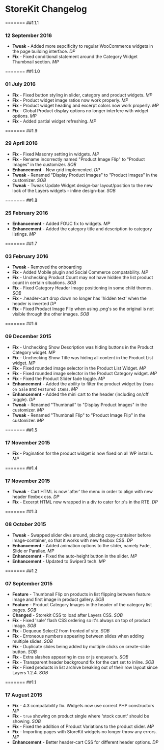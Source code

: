 # StoreKit Changelog

=======
##1.1.1
### 12 September 2016

* **Tweak** - Added more sepcificity to regular WooCommerce widgets in the page building interface. *DP*
* **Fix** - Fixed conditional statement around the Category Widget Thumbnail section. *MP*

=======
##1.1.0
### 01 July 2016

* **Fix** - Fixed button styling in slider, category and product widgets. *MP*
* **Fix** - Product widget image ratios now work properly. *MP*
* **Fix** - Product widget heading and excerpt colors now work properly. *MP*
* **Fix** - Global Product display options no longer interfere with widget options. *MP*
* **Fix** - Added partial widget refreshing. *MP*

=======
##1.9
### 29 April 2016

* **Fix** - Fixed Masonry setting in widgets. *MP*
* **Fix** - Rename incorrectly named "Product Image Flip" to "Product Images" in the customizer. *SOB*
* **Enhancement** - New grid implemented. *DP*
* **Tweak** - Renamed "Display Product Images" to "Product Images" in the customizer. *SOB*
* **Tweak** - Tweak Update Widget design-bar layout/position to the new look of the Layers widgets - inline design-bar. *SOB*

=======
##1.8
### 25 February 2016

* **Enhancement** - Added FOUC fix to widgets. *MP*
* **Enhancement** - Added the category title and description to category listings. *MP*

=======
##1.7
### 03 February 2016

* **Tweak** - Removed the onboarding
* **Fix** - Added Mobile plugin and Social Commerce compatability. *MP*
* **Fix** - Unchecking Product Count may not have hidden the list product count in certain situations. *SOB*
* **Fix** - Fixed Category Header Image positioning in some child themes. *SOB*
* **Fix** - .header-cart drop down no longer has 'hidden text' when the header is inverted *DP*
* **Fix** - Fixed Product Image Flip when using .png's so the original is not visible through the other images. *SOB*

=======
##1.6
### 09 December 2015

* **Fix** - Unchecking Show Description was hiding buttons in the Product Category widget. *MP*
* **Fix** - Unchecking Show Title was hiding all content in the Product List widget. *MP*
* **Fix** - Fixed rounded image selector in the Product List Widget. *MP*
* **Fix** - Fixed rounded image selector in the Product Category widget. *MP*
* **Fix** - Fixed the Product Slider fade toggle. *MP*
* **Enhancement** - Added the ability to filter the product widget by `Items on Sale` and `Featured Items`. *MP*
* **Enhancement** - Added the mini cart to the header (including on/off toggle). *DP*
* **Tweak** - Renamed "Thumbnail" to "Display Product Images" in the customizer. *MP*
* **Tweak** - Renamed "Thumbnail Flip" to "Product Image Flip" in the customizer. *MP*

=======
##1.5
### 17 November 2015

* **Fix** - Pagination for the product widget is now fixed on all WP installs. *MP*

=======
##1.4
### 17 November 2015

* **Tweak** - Cart HTML is now 'after' the menu in order to align with new header flexbox css. *DP*
* **Fix** - Excerpt HTML now wrapped in a div to cater for p's in the RTE. *DP*

=======
##1.3
### 08 October 2015

* **Tweak** - Swapped slider divs around, placing copy-container before image-container, so that it works with new flexbox CSS. *DP*
* **Enhancement** - Added animation options to the slider, namely Fade, Slide or Parallax. *MP*
* **Enhancement** - Fixed the auto-height button in the slider. *MP*
* **Enhancement** - Updated to Swiper3 tech. *MP*

=======
##1.2
### 07 September 2015

* **Feature** - Thumbnail Flip on products in list flipping between feature image and first image in product gallery. *SOB*
* **Feature** - Product Category Images in the header of the category list pages. *SOB*
* **Changed** - Storekit CSS to load after Layers CSS. *SOB*
* **Fix** - Fixed 'sale' flash CSS ordering so it's always on top of product image. *SOB*
* **Fix** - Dequeue Select2 from fronted of site. *SOB*
* **Fix** - Erroneous numbers appearing between slides when adding multiple slides. *SOB*
* **Fix** - Duplicate slides being added by multiple clicks on create-slide button. *SOB*
* **Fix** - Extra slashes appearing in css or js enqueue's. *SOB*
* **Fix** - Transparent header background fix for the cart set to inline. *SOB*
* **Fix** - Fixed products in list archive breaking out of their row layout since Layers 1.2.4. *SOB*

=======
##1.1
### 17 August 2015

* **Fix** - 4.3 compatability fix. Widgets now use correct PHP constructors *MP*
* **Fix** - `true` showing on product single where 'stock count' should be showing. *SOB*
* **Fix** - Fixed the addition of Product Variations to the product slider. *MP*
* **Fix** - Importing pages with StoreKit widgets no longer throw any errors. *MP*
* **Enhancement** - Better header-cart CSS for different header options. *DP*